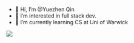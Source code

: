 - 👋 Hi, I’m @Yuezhen Qin
- 👀 I’m interested in full stack dev.
- 🌱 I’m currently learning CS at Uni of Warwick
<!---
YuezhenQin/YuezhenQin is a ✨ special ✨ repository because its `README.md` (this file) appears on your GitHub profile.
You can click the Preview link to take a look at your changes.
--->
![](https://komarev.com/ghpvc/?username=YuezhenQin)
